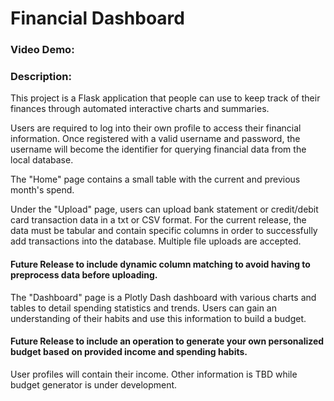 # Financial Dashboard
### Video Demo:  <URL HERE>
### Description:
This project is a Flask application that people 
can use to keep track of their finances through 
automated interactive charts and summaries.

Users are required to log into their own profile 
to access their financial information. Once 
registered with a valid username and password, the
username will become the identifier for querying
financial data from the local database. 

The "Home" page contains a small table with the 
current and previous month's spend.

Under the "Upload" page, users can upload bank 
statement or credit/debit card transaction data
in a txt or CSV format. For the current release,
the data must be tabular and contain specific
columns in order to successfully add transactions
into the database. Multiple file uploads are accepted.

#### Future Release to include dynamic column matching to avoid having to preprocess data before uploading.

The "Dashboard" page is a Plotly Dash dashboard with
various charts and tables to detail spending statistics 
and trends. Users can gain an understanding of their habits
and use this information to build a budget.

#### Future Release to include an operation to generate your own personalized budget based on provided income and spending habits.

User profiles will contain their income. Other information 
is TBD while budget generator is under development.
